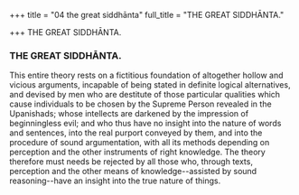 +++
title = "04 the great siddhānta"
full_title = "THE GREAT SIDDHĀNTA."

+++
THE GREAT SIDDHĀNTA.

### THE GREAT SIDDHĀNTA.

This entire theory rests on a fictitious foundation of altogether hollow and vicious arguments, incapable of being stated in definite logical alternatives, and devised by men who are destitute of those particular qualities which cause individuals to be chosen by the Supreme Person revealed in the Upanishads; whose intellects are darkened by the impression of beginningless evil; and who thus have no insight into the nature of words and sentences, into the real purport conveyed by them, and into the procedure of sound argumentation, with all its methods depending on perception and the other instruments of right knowledge. The theory therefore must needs be rejected by all those who, through texts, perception and the other means of knowledge--assisted by sound reasoning--have an insight into the true nature of things.

